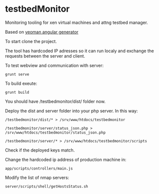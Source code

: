 testbedMonitor
==============

Monitoring tooling for xen virtual machines and attng testbed manager.

Based on [yeoman angular generator](https://github.com/yeoman/generator-angular)

To start clone the project.

The tool has hardcoded IP adresses so it can run localy and exchange the requests between the server and client.

To test webview and communication with server:
```
grunt serve
```

To build exeute:

```
grunt build
```
You should have /testbedmonitor/dist/ folder now.

Deploy the dist and server folder into your php server. In this way:
```
/testbedmonitor/dist/* > /srv/www/htdocs/testbedmonitor
```
```
/testbedmonitor/server/status_json.php > /srv/www/htdocs/testbedmonitor/status_json.php
```
```
/testbedmonitor/server/* > /srv/www/htdocs/testbedmonitor/scripts
```

Check if the deployed keys match.

Change the hardcoded ip address of production machine in:
```
app/scripts/controllers/main.js
```

Modify the list of nmap servers:
```
server/scripts/shell/getHostsStatus.sh
```
